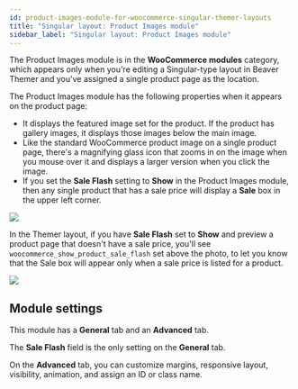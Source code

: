 ```yaml
---
id: product-images-module-for-woocommerce-singular-themer-layouts
title: "Singular layout: Product Images module"
sidebar_label: "Singular layout: Product Images module"
---
```


The Product Images module is in the **WooCommerce modules** category, which appears only when you're editing a Singular-type layout in Beaver Themer and you've assigned a single product page as the location.

The Product Images module has the following properties when it appears on the product page:

  * It displays the featured image set for the product. If the product has gallery images, it displays those images below the main image.
  * Like the standard WooCommerce product image on a single product page, there's a magnifying glass icon that zooms in on the image when you mouse over it and displays a larger version when you click the image.
  * If you set the **Sale Flash** setting to **Show** in the Product Images module, then any single product that has a sale price will display a **Sale** box in the upper left corner.

  ![](/img/product-images-module-for-woocommerce-singular-theme-layouts-themer-bfda5beb.jpg)

In the Themer layout, if you have **Sale Flash** set to **Show** and preview a product page that doesn't have a sale price, you'll see `woocommerce_show_product_sale_flash` set above the photo, to let you know that the Sale box will appear only when a sale price is listed for a product.

![](/img/product-images-module-for-woocommerce-singular-theme-layouts-themer-e00f621c.jpg)

## Module settings

This module has a **General** tab and an **Advanced** tab.

The **Sale Flash** field is the only setting on the **General** tab.

On the **Advanced** tab, you can customize margins, responsive layout, visibility, animation, and assign an ID or class name.
